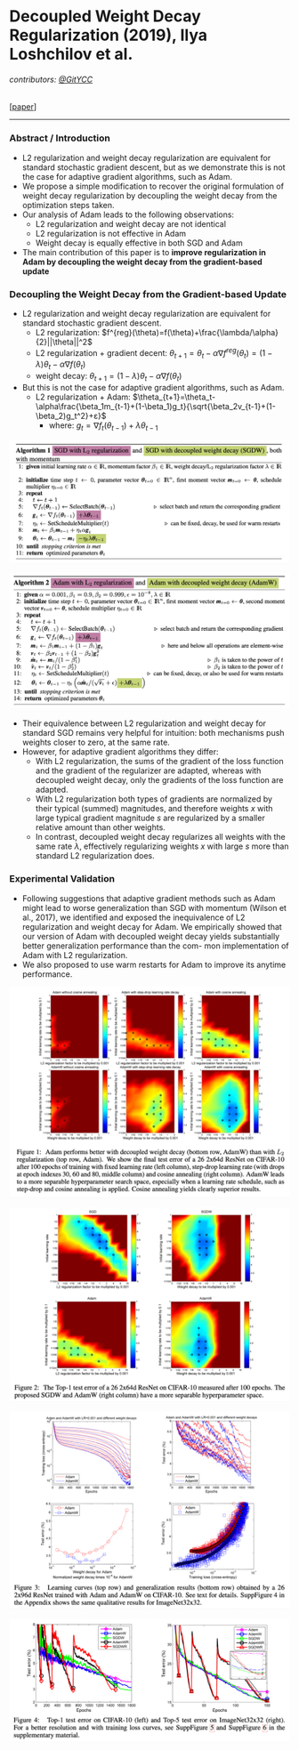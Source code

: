 # Decoupled Weight Decay Regularization (2019), Ilya Loshchilov et al.

###### contributors: [@GitYCC](https://github.com/GitYCC)

\[[paper](https://arxiv.org/pdf/1711.05101.pdf)\]

---

### Abstract / Introduction

- L2 regularization and weight decay regularization are equivalent for standard stochastic gradient descent, but as we demonstrate this is not the case for adaptive gradient algorithms, such as Adam. 
- We propose a simple modification to recover the original formulation of weight decay regularization by decoupling the weight decay from the optimization steps taken.
- Our analysis of Adam leads to the following observations:
  - L2 regularization and weight decay are not identical
  - L2 regularization is not effective in Adam
  - Weight decay is equally effective in both SGD and Adam
- The main contribution of this paper is to **improve regularization in Adam by decoupling the weight decay from the gradient-based update**



### Decoupling the Weight Decay from the Gradient-based Update

- L2 regularization and weight decay regularization are equivalent for standard stochastic gradient descent.
  - L2 regularization: $f^{reg}(\theta)=f(\theta)+\frac{\lambda/\alpha}{2}||\theta||^2$
  - L2 regularization + gradient decent: $\theta_{t+1}=\theta_t-\alpha \nabla f^{reg}(\theta_t)=(1-\lambda)\theta_t-\alpha \nabla f(\theta_t)$
  - weight decay: $\theta_{t+1}=(1-\lambda)\theta_t-\alpha \nabla f(\theta_t)$
- But this is not the case for adaptive gradient algorithms, such as Adam.
  - L2 regularization + Adam: $\theta_{t+1}=\theta_t-\alpha\frac{\beta_1m_{t-1}+(1-\beta_1)g_t}{\sqrt{\beta_2v_{t-1}+(1-\beta_2)g_t^2}+ε}$
    - where: $g_t=\nabla f_t(\theta_{t-1})+\lambda\theta_{t-1}$

![](assets/AdamW_01.png)

![](assets/AdamW_02.png)

- Their equivalence between L2 regularization and weight decay for standard SGD remains very helpful for intuition: both mechanisms push weights closer to zero, at the same rate.
- However, for adaptive gradient algorithms they differ:
  - With L2 regularization, the sums of the gradient of the loss function and the gradient of the regularizer are adapted, whereas with decoupled weight decay, only the gradients of the loss function are adapted.
  - With L2 regularization both types of gradients are normalized by their typical (summed) magnitudes, and therefore weights $x$ with large typical gradient magnitude $s$ are regularized by a smaller relative amount than other weights. 
  - In contrast, decoupled weight decay regularizes all weights with the same rate $λ$, effectively regularizing weights $x$ with large $s$ more than standard L2 regularization does.



### Experimental Validation

- Following suggestions that adaptive gradient methods such as Adam might lead to worse generalization than SGD with momentum (Wilson et al., 2017), we identified and exposed the inequivalence of L2 regularization and weight decay for Adam. We empirically showed that our version of Adam with decoupled weight decay yields substantially better generalization performance than the com- mon implementation of Adam with L2 regularization. 
- We also proposed to use warm restarts for Adam to improve its anytime performance.

![](assets/AdamW_03.png)

![](assets/AdamW_04.png)

![](assets/AdamW_05.png)

![](assets/AdamW_06.png)

